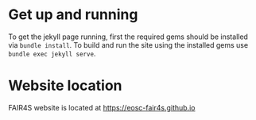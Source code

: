 # Get up and running

To get the jekyll page running, first the required gems should be installed via `bundle install`.
To build and run the site using the installed gems use `bundle exec jekyll serve`.

# Website location

FAIR4S website is located at https://eosc-fair4s.github.io
